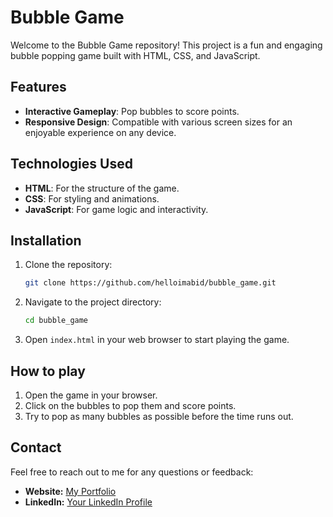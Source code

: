 # Bubble Game

Welcome to the Bubble Game repository! This project is a fun and engaging bubble popping game built with HTML, CSS, and JavaScript.

## Features

- **Interactive Gameplay**: Pop bubbles to score points.
- **Responsive Design**: Compatible with various screen sizes for an enjoyable experience on any device.


## Technologies Used

- **HTML**: For the structure of the game.
- **CSS**: For styling and animations.
- **JavaScript**: For game logic and interactivity.

## Installation

1. Clone the repository:
   ```bash
   git clone https://github.com/helloimabid/bubble_game.git
2. Navigate to the project directory:
   ```bash
   cd bubble_game
3. Open `index.html` in your web browser to start playing the game.
## How to play 

1. Open the game in your browser.
2. Click on the bubbles to pop them and score points.
3. Try to pop as many bubbles as possible before the time runs out.



## Contact

Feel free to reach out to me for any questions or feedback:


- **Website:** [My Portfolio](https://helloimabid.me)
- **LinkedIn:** [Your LinkedIn Profile]([https://www.linkedin.com/in/helloimabid/])
